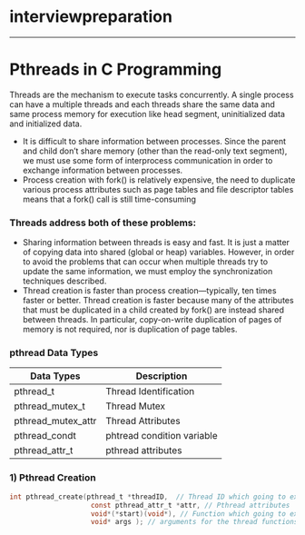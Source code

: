 # interviewpreparation

---------------------------------------------------
# Pthreads in C Programming #
Threads are the mechanism to execute tasks concurrently. A single process can have a multiple threads
and each threads share the same data and same process memory for execution like head segment, uninitialized data and
initialized data.
* It is difficult to share information between processes. Since the parent and
child don’t share memory (other than the read-only text segment), we must use
some form of interprocess communication in order to exchange information
between processes.
* Process creation with fork() is relatively expensive, the need to duplicate various process
attributes such as page tables and file descriptor tables means that a fork() call is
still time-consuming

### Threads address both of these problems:
*   Sharing information between threads is easy and fast. It is just a matter of copying
    data into shared (global or heap) variables. However, in order to avoid the
    problems that can occur when multiple threads try to update the same information, 
    we must employ the synchronization techniques described.
*   Thread creation is faster than process creation—typically, ten times faster or better. 
    Thread creation is faster because many of the attributes that must be duplicated in a child created by fork() are instead shared between threads. In particular, copy-on-write duplication of pages of memory is not required, nor is duplication of page tables.

### pthread Data Types
| Data Types | Description |
-------------|-------------
pthread_t    | Thread Identification
pthread_mutex_t| Thread Mutex
pthread_mutex_attr| Thread Attributes
pthread_condt | phtread condition variable
pthread_attr_t | pthread attributes 

### 1) Pthread Creation
``` c
int pthread_create(pthread_t *threadID,  // Thread ID which going to execute
                    const pthread_attr_t *attr, // Pthread attributes
                    void*(*start)(void*), // Function which going to execute by pthread
                    void* args ); // arguments for the thread functions
```

